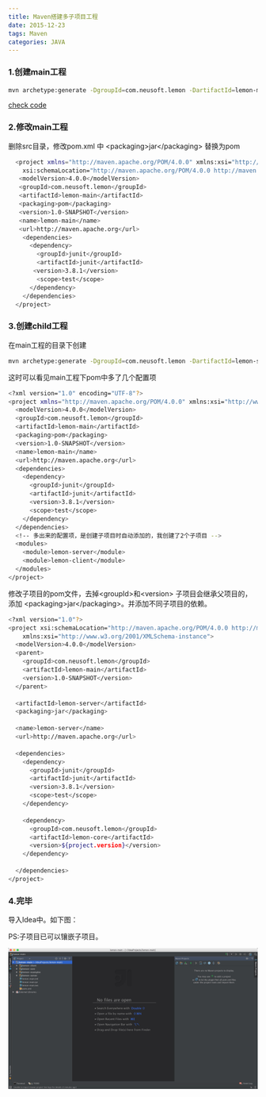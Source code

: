 ```yaml
---
title: Maven搭建多子项目工程
date: 2015-12-23
tags: Maven
categories: JAVA
---
```

### 1.创建main工程

```sh
mvn archetype:generate -DgroupId=com.neusoft.lemon -DartifactId=lemon-main -DarchetypeArtifactId=maven-archetype-quickstart -DinteractiveMode=false
```

[check code](http://www.baidu.com/link?url=0TmA-KLUooJygypts366JD-cwdN9pLOBiKeDDhhPo8JymHZu5YR6hmDUuFPywgVO5p_k_9sCBS-CIV3QoAgfZABXcRX5b6TFF96wSlMg_x_)

### 2.修改main工程

删除src目录，修改pom.xml 中 \<packaging\>jar\</packaging\> 替换为pom

```sh
  <project xmlns="http://maven.apache.org/POM/4.0.0" xmlns:xsi="http://www.w3.org/2001/XMLSchema-instance"
    xsi:schemaLocation="http://maven.apache.org/POM/4.0.0 http://maven.apache.org/maven-v4_0_0.xsd">
   <modelVersion>4.0.0</modelVersion>
   <groupId>com.neusoft.lemon</groupId>
   <artifactId>lemon-main</artifactId>
   <packaging>pom</packaging>
   <version>1.0-SNAPSHOT</version>
   <name>lemon-main</name>
   <url>http://maven.apache.org</url>
    <dependencies>
      <dependency>
        <groupId>junit</groupId>
        <artifactId>junit</artifactId>
       <version>3.8.1</version>
        <scope>test</scope>
      </dependency>
    </dependencies>
  </project>
```

### 3.创建child工程

在main工程的目录下创建

```sh
mvn archetype:generate -DgroupId=com.neusoft.lemon -DartifactId=lemon-server -DarchetypeArtifactId=maven-archetype-quickstart -DinteractiveMode=false
```

这时可以看见main工程下pom中多了几个配置项

```sh
<?xml version="1.0" encoding="UTF-8"?>
<project xmlns="http://maven.apache.org/POM/4.0.0" xmlns:xsi="http://www.w3.org/2001/XMLSchema-instance" xsi:schemaLocation="http://maven.apache.org/POM/4.0.0 http://maven.apache.org/maven-v4_0_0.xsd">
  <modelVersion>4.0.0</modelVersion>
  <groupId>com.neusoft.lemon</groupId>
  <artifactId>lemon-main</artifactId>
  <packaging>pom</packaging>
  <version>1.0-SNAPSHOT</version>
  <name>lemon-main</name>
  <url>http://maven.apache.org</url>
  <dependencies>
    <dependency>
      <groupId>junit</groupId>
      <artifactId>junit</artifactId>
      <version>3.8.1</version>
      <scope>test</scope>
    </dependency>
  </dependencies>
  <!-- 多出来的配置项，是创建子项目时自动添加的，我创建了2个子项目 -->
  <modules>
    <module>lemon-server</module>
    <module>lemon-client</module>
  </modules>
</project>
```

修改子项目的pom文件，去掉\<groupId\>和\<version\> 子项目会继承父项目的，添加 \<packaging\>jar\</packaging\>。并添加不同子项目的依赖。

```sh
<?xml version="1.0"?>
<project xsi:schemaLocation="http://maven.apache.org/POM/4.0.0 http://maven.apache.org/xsd/maven-4.0.0.xsd" xmlns="http://maven.apache.org/POM/4.0.0"
    xmlns:xsi="http://www.w3.org/2001/XMLSchema-instance">
  <modelVersion>4.0.0</modelVersion>
  <parent>
    <groupId>com.neusoft.lemon</groupId>
    <artifactId>lemon-main</artifactId>
    <version>1.0-SNAPSHOT</version>
  </parent>
  
  <artifactId>lemon-server</artifactId>
  <packaging>jar</packaging>
  
  <name>lemon-server</name>
  <url>http://maven.apache.org</url>
  
  <dependencies>
    <dependency>
      <groupId>junit</groupId>
      <artifactId>junit</artifactId>
      <version>3.8.1</version>
      <scope>test</scope>
    </dependency>
    
    <dependency>
      <groupId>com.neusoft.lemon</groupId>
      <artifactId>lemon-core</artifactId>
      <version>${project.version}</version>
    </dependency>
  
  </dependencies>
</project>
```

### 4.完毕

导入Idea中。如下图：

PS:子项目已可以镶嵌子项目。

![88C67066-5D63-4F1D-B904-EA6CD49BA60D.png](resources/734D53DD5B3E13BE888C8295C9E8CA97.jpg)

